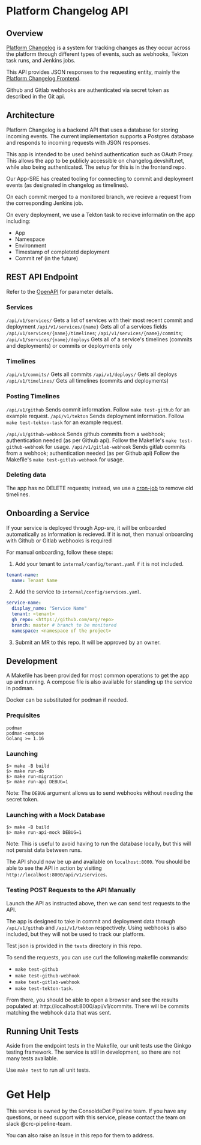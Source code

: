 # Platform Changelog API

## Overview

[Platform Changelog](changelog.stage.devshift.net) is a system for tracking changes as they occur
across the platform through different types of events, such as
webhooks, Tekton task runs, and Jenkins jobs.

This API provides JSON responses to the requesting entity, mainly the [Platform
Changelog Frontend](https://www.github.com/redhatinsights/platform-changelog).

Github and Gitlab webhooks are authenticated via secret token as described in the Git api.

## Architecture

Platform Changelog is a backend API that uses a database for storing
incoming events. The current implementation supports a Postgres database
and responds to incoming requests with JSON responses.

This app is intended to be used behind authentication such as OAuth Proxy. This allows the app to be publicly accessible on changelog.devshift.net, while also being authenticated. The setup for this is in the frontend repo.

Our App-SRE has created tooling for connecting to commit and deployment events 
(as designated in changelog as timelines).

On each commit merged to a monitored branch, we recieve a request from the corresponding Jenkins job.

On every deployment, we use a Tekton task to recieve informatin on the app including:
- App
- Namespace
- Environment
- Timestamp of completetd deployment
- Commit ref (in the future)

## REST API Endpoint

Refer to the [OpenAPI](https://github.com/RedHatInsights/platform-changelog-go/blob/main/schema/openapi.yaml) for parameter details.

### Services
`/api/v1/services/`
Gets a list of services with their most recent commit and deployment
`/api/v1/services/{name}`
Gets all of a services fields
`/api/v1/services/{name}/timelines`; `/api/v1/services/{name}/commits`; `/api/v1/services/{name}/deploys`
Gets all of a service's timelines (commits and deployments) or commits or deployments only

### Timelines
`/api/v1/commits/`
Gets all commits
`/api/v1/deploys/`
Gets all deploys
`/api/v1/timelines/`
Gets all timelines (commits and deployments)


### Posting Timelines
`/api/v1/github`
Sends commit information. Follow `make test-github` for an example request.
`/api/v1/tekton`
Sends deployment information. Follow `make test-tekton-task` for an example request.

`/api/v1/github-webhook`
Sends github commits from a webhook; authentication needed (as per Github api).
Follow the Makefile's `make test-github-webhook` for usage.
`/api/v1/gitlab-webhook`
Sends gitlab commits from a webhook; authentication needed (as per Github api)
Follow the Makefile's `make test-gitlab-webhook` for usage.

### Deleting data
The app has no DELETE requests; instead, we use a [cron-job](https://github.com/RedHatInsights/platform-changelog-go/blob/main/tools/cron-job.sh) to remove old timelines.

## Onboarding a Service

If your service is deployed through App-sre, it will be onboarded automatically as information is recieved. If it is not, then manual onboarding with Github or Gitlab webhooks is required

For manual onboarding, follow these steps:

1. Add your tenant to `internal/config/tenant.yaml` if it is not included.
  ```yaml
  tenant-name:
    name: Tenant Name
```

2. Add the service to `internal/config/services.yaml`.
  
  ```yaml
  service-name:
    display_name: "Service Name"
    tenant: <tenant>
    gh_repo: <https://github.com/org/repo>
    branch: master # branch to be monitored
    namespace: <namespace of the project>
```

3. Submit an MR to this repo. It will be approved by an owner.

## Development

A Makefile has been provided for most common operations to get the app up and running.
A compose file is also available for standing up the service in podman.

Docker can be substituted for podman if needed.

### Prequisites

    podman
    podman-compose
    Golang >= 1.16

### Launching

    $> make -B build
    $> make run-db
    $> make run-migration
    $> make run-api DEBUG=1

Note: The `DEBUG` argument allows us to send webhooks without needing the secret token.

### Launching with a Mock Database

    $> make -B build
    $> make run-api-mock DEBUG=1

Note: This is useful to avoid having to run the database locally, but this will not persist data between runs.

The API should now be up and available on `localhost:8000`. You should be able to
see the API in action by visiting `http://localhost:8000/api/v1/services`.

### Testing POST Requests to the API Manually

Launch the API as instructed above, then we can send test requests to the API.

The app is designed to take in commit and deployment data through `/api/v1/github` and `/api/v1/tekton` respectively. Using webhooks is also included, but they will not be used to track our platform.

Test json is provided in the `tests` directory in this repo.

To send the requests, you can use curl the following makefile commands: 
- `make test-github`
- `make test-github-webhook`
- `make test-gitlab-webhook`
- `make test-tekton-task`.

From there, you should be able to open a browser and see the results populated at: http://localhost:8000/api/v1/commits. There will be commits matching the webhook data that was sent.

## Running Unit Tests

Aside from the endpoint tests in the Makefile, our unit tests use the Ginkgo testing framework. The service is still in development, so there are not many tests available.

Use `make test` to run all unit tests.

# Get Help

This service is owned by the ConsoldeDot Pipeline team. If you have any questions, or
need support with this service, please contact the team on slack @crc-pipeline-team.

You can also raise an Issue in this repo for them to address.

